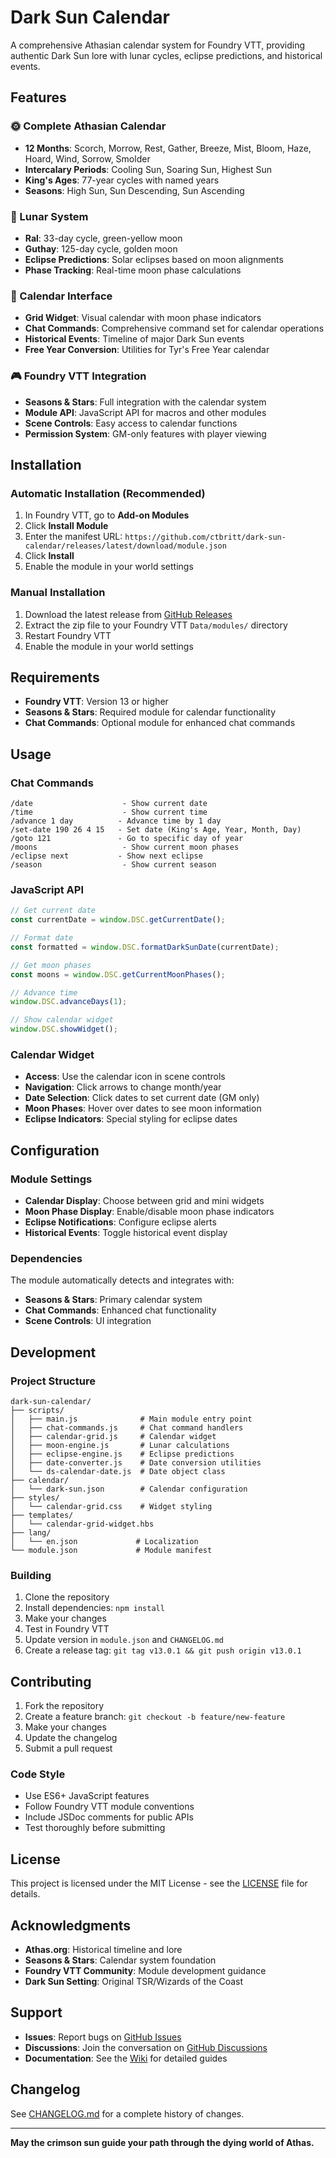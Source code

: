 # Dark Sun Calendar

A comprehensive Athasian calendar system for Foundry VTT, providing authentic Dark Sun lore with lunar cycles, eclipse predictions, and historical events.

## Features

### 🌞 Complete Athasian Calendar
- **12 Months**: Scorch, Morrow, Rest, Gather, Breeze, Mist, Bloom, Haze, Hoard, Wind, Sorrow, Smolder
- **Intercalary Periods**: Cooling Sun, Soaring Sun, Highest Sun
- **King's Ages**: 77-year cycles with named years
- **Seasons**: High Sun, Sun Descending, Sun Ascending

### 🌙 Lunar System
- **Ral**: 33-day cycle, green-yellow moon
- **Guthay**: 125-day cycle, golden moon
- **Eclipse Predictions**: Solar eclipses based on moon alignments
- **Phase Tracking**: Real-time moon phase calculations

### 📅 Calendar Interface
- **Grid Widget**: Visual calendar with moon phase indicators
- **Chat Commands**: Comprehensive command set for calendar operations
- **Historical Events**: Timeline of major Dark Sun events
- **Free Year Conversion**: Utilities for Tyr's Free Year calendar

### 🎮 Foundry VTT Integration
- **Seasons & Stars**: Full integration with the calendar system
- **Module API**: JavaScript API for macros and other modules
- **Scene Controls**: Easy access to calendar functions
- **Permission System**: GM-only features with player viewing

## Installation

### Automatic Installation (Recommended)
1. In Foundry VTT, go to **Add-on Modules**
2. Click **Install Module**
3. Enter the manifest URL: `https://github.com/ctbritt/dark-sun-calendar/releases/latest/download/module.json`
4. Click **Install**
5. Enable the module in your world settings

### Manual Installation
1. Download the latest release from [GitHub Releases](https://github.com/ctbritt/dark-sun-calendar/releases)
2. Extract the zip file to your Foundry VTT `Data/modules/` directory
3. Restart Foundry VTT
4. Enable the module in your world settings

## Requirements

- **Foundry VTT**: Version 13 or higher
- **Seasons & Stars**: Required module for calendar functionality
- **Chat Commands**: Optional module for enhanced chat commands

## Usage

### Chat Commands
```
/date                    - Show current date
/time                    - Show current time
/advance 1 day          - Advance time by 1 day
/set-date 190 26 4 15   - Set date (King's Age, Year, Month, Day)
/goto 121               - Go to specific day of year
/moons                   - Show current moon phases
/eclipse next           - Show next eclipse
/season                  - Show current season
```

### JavaScript API
```javascript
// Get current date
const currentDate = window.DSC.getCurrentDate();

// Format date
const formatted = window.DSC.formatDarkSunDate(currentDate);

// Get moon phases
const moons = window.DSC.getCurrentMoonPhases();

// Advance time
window.DSC.advanceDays(1);

// Show calendar widget
window.DSC.showWidget();
```

### Calendar Widget
- **Access**: Use the calendar icon in scene controls
- **Navigation**: Click arrows to change month/year
- **Date Selection**: Click dates to set current date (GM only)
- **Moon Phases**: Hover over dates to see moon information
- **Eclipse Indicators**: Special styling for eclipse dates

## Configuration

### Module Settings
- **Calendar Display**: Choose between grid and mini widgets
- **Moon Phase Display**: Enable/disable moon phase indicators
- **Eclipse Notifications**: Configure eclipse alerts
- **Historical Events**: Toggle historical event display

### Dependencies
The module automatically detects and integrates with:
- **Seasons & Stars**: Primary calendar system
- **Chat Commands**: Enhanced chat functionality
- **Scene Controls**: UI integration

## Development

### Project Structure
```
dark-sun-calendar/
├── scripts/
│   ├── main.js              # Main module entry point
│   ├── chat-commands.js     # Chat command handlers
│   ├── calendar-grid.js     # Calendar widget
│   ├── moon-engine.js       # Lunar calculations
│   ├── eclipse-engine.js    # Eclipse predictions
│   ├── date-converter.js    # Date conversion utilities
│   └── ds-calendar-date.js  # Date object class
├── calendar/
│   └── dark-sun.json        # Calendar configuration
├── styles/
│   └── calendar-grid.css    # Widget styling
├── templates/
│   └── calendar-grid-widget.hbs
├── lang/
│   └── en.json             # Localization
└── module.json             # Module manifest
```

### Building
1. Clone the repository
2. Install dependencies: `npm install`
3. Make your changes
4. Test in Foundry VTT
5. Update version in `module.json` and `CHANGELOG.md`
6. Create a release tag: `git tag v13.0.1 && git push origin v13.0.1`

## Contributing

1. Fork the repository
2. Create a feature branch: `git checkout -b feature/new-feature`
3. Make your changes
4. Update the changelog
5. Submit a pull request

### Code Style
- Use ES6+ JavaScript features
- Follow Foundry VTT module conventions
- Include JSDoc comments for public APIs
- Test thoroughly before submitting

## License

This project is licensed under the MIT License - see the [LICENSE](LICENSE) file for details.

## Acknowledgments

- **Athas.org**: Historical timeline and lore
- **Seasons & Stars**: Calendar system foundation
- **Foundry VTT Community**: Module development guidance
- **Dark Sun Setting**: Original TSR/Wizards of the Coast

## Support

- **Issues**: Report bugs on [GitHub Issues](https://github.com/ctbritt/dark-sun-calendar/issues)
- **Discussions**: Join the conversation on [GitHub Discussions](https://github.com/ctbritt/dark-sun-calendar/discussions)
- **Documentation**: See the [Wiki](https://github.com/ctbritt/dark-sun-calendar/wiki) for detailed guides

## Changelog

See [CHANGELOG.md](CHANGELOG.md) for a complete history of changes.

---

**May the crimson sun guide your path through the dying world of Athas.** 